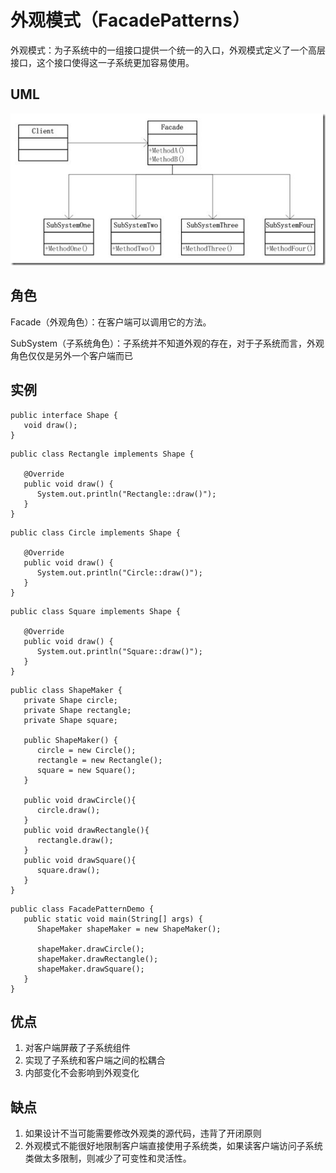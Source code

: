 # 外观模式（FacadePatterns）

外观模式：为子系统中的一组接口提供一个统一的入口，外观模式定义了一个高层接口，这个接口使得这一子系统更加容易使用。

## UML
![](assets/5bb98211046b2.jpg)


## 角色

Facade（外观角色）：在客户端可以调用它的方法。

SubSystem（子系统角色）：子系统并不知道外观的存在，对于子系统而言，外观角色仅仅是另外一个客户端而已

## 实例

```
public interface Shape {
   void draw();
}
```

```
public class Rectangle implements Shape {
 
   @Override
   public void draw() {
      System.out.println("Rectangle::draw()");
   }
}
```

```
public class Circle implements Shape {
 
   @Override
   public void draw() {
      System.out.println("Circle::draw()");
   }
}
```

```
public class Square implements Shape {
 
   @Override
   public void draw() {
      System.out.println("Square::draw()");
   }
}
```

```
public class ShapeMaker {
   private Shape circle;
   private Shape rectangle;
   private Shape square;
 
   public ShapeMaker() {
      circle = new Circle();
      rectangle = new Rectangle();
      square = new Square();
   }
 
   public void drawCircle(){
      circle.draw();
   }
   public void drawRectangle(){
      rectangle.draw();
   }
   public void drawSquare(){
      square.draw();
   }
}
```

```
public class FacadePatternDemo {
   public static void main(String[] args) {
      ShapeMaker shapeMaker = new ShapeMaker();
 
      shapeMaker.drawCircle();
      shapeMaker.drawRectangle();
      shapeMaker.drawSquare();      
   }
}
```

## 优点

1. 对客户端屏蔽了子系统组件
2. 实现了子系统和客户端之间的松耦合
3. 内部变化不会影响到外观变化

## 缺点

1. 如果设计不当可能需要修改外观类的源代码，违背了开闭原则
2. 外观模式不能很好地限制客户端直接使用子系统类，如果读客户端访问子系统类做太多限制，则减少了可变性和灵活性。